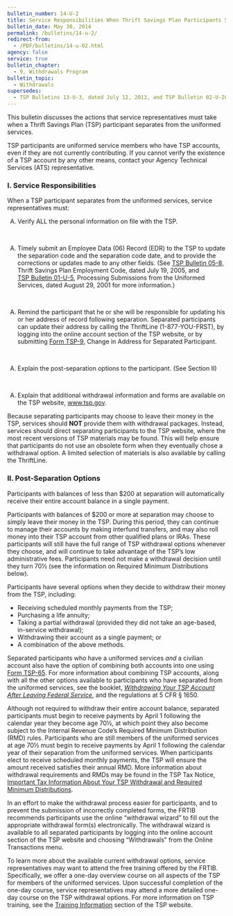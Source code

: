 ```yaml
---
bulletin_number: 14-U-2
title: Service Responsibilities When Thrift Savings Plan Participants Separate From the Uniformed Services
bulletin_date: May 30, 2014
permalink: /bulletins/14-u-2/
redirect-from:
  - /PDF/bulletins/14-u-02.html
agency: false
service: true
bulletin_chapter:
  - 9, Withdrawals Program
bulletin_topic:
  - Withdrawals
supersedes:
  - TSP Bulletins 13-U-3, dated July 12, 2013, and TSP Bulletin 02-U-20, dated July 16, 2002, both titled Service Responsibilities When Thrift Savings Plan Participants Separate From the Uniformed Services.
---
```


<p>This bulletin discusses the actions that service representatives must take when a Thrift Savings Plan (TSP) participant separates from the uniformed services.</p>
<p>TSP participants are uniformed service members who have TSP accounts, even if they are not currently contributing. If you cannot verify the existence of a TSP account by any other means, contact your Agency Technical Services (ATS) representative.</p>
<h3>I. Service Responsibilities</h3>
<p>When a TSP participant separates from the uniformed services, service representatives must:</p>
<div type="A"><ol type="A">
<li>Verify ALL the personal information on file with the TSP.</li>
</ol></div>
<br>
<div type="A"><ol type="A">
<li>Timely submit an Employee Data (06) Record (EDR) to the TSP to update the separation code and the separation code date, and to provide the corrections or updates made to any other fields. (See <a class="popup pdf" href="05-8.pdf">TSP Bulletin 05-8</a>, Thrift Savings Plan Employment Code, dated July 19, 2005, and <nobr><a class="popup pdf" href="01-u-5.pdf">TSP Bulletin 01-U-5</a></nobr>, Processing Submissions from the Uniformed Services, dated August 29, 2001 for more information.)</li>
</ol></div>
<br>
<div type="A"><ol type="A">
<li>Remind the participant that he or she will be responsible for updating his or her address of record following separation.&nbsp;Separated participants can update their address by calling the ThriftLine (1-877-YOU-FRST), by logging into the online account section of the TSP website, or by submitting <nobr><a class="pdf nyroModal" href="#tsp09">Form TSP-9</a></nobr>, Change in Address for Separated Participant.</li>
</ol></div>
<br>
<div type="A"><ol type="A">
<li>Explain the post-separation options to the participant. (See Section II)</li>
</ol></div>
<br><ol type="A">
<li>Explain that additional withdrawal information and forms are available on the TSP website, <a class="popup" href="https://www.tsp.gov" target="\_blank">www.tsp.gov</a>.</li>
</ol>
<p>Because separating participants may choose to leave their money in the TSP, services should <strong cmid="html_bulletin:signature" collagebold="true">NOT</strong> provide them with withdrawal packages. Instead, services should direct separating participants to the TSP website, where the most recent versions of TSP materials may be found. This will help ensure that participants do not use an obsolete form when they eventually chose a withdrawal option. A limited selection of materials is also available by calling the ThriftLine.</p>
<h3>II. Post-Separation Options</h3>
<p>Participants with balances of less than $200 at separation will automatically receive their entire account balance in a single payment.</p>
<p>Participants with balances of $200 or more at separation may choose to simply leave their money in the TSP. During this period, they can continue to manage their accounts by making interfund transfers, and may also roll money into their TSP account from other qualified plans or IRAs. These participants will still have the full range of TSP withdrawal options whenever they choose, and will continue to take advantage of the TSP’s low administrative fees. Participants need not make a withdrawal decision until they turn 70½ (see the information on Required Minimum Distributions below).</p>
<p>Participants have several options when they decide to withdraw their money from the TSP, including:</p>
<ul>
<li>Receiving scheduled monthly payments from the TSP;</li>
<li>Purchasing a life annuity;</li>
<li>Taking a partial withdrawal (provided they did not take an age-based, in-service withdrawal);</li>
<li>Withdrawing their account as a single payment; or</li>
<li>A combination of the above methods.</li>
</ul>
<p>Separated participants who have a uniformed services <em>and</em> a civilian account also have the option of combining both accounts into one using <a class="popup pdf" href="../formspubs/tsp-65.pdf">Form TSP-65</a>. For more information about combining TSP accounts, along with all the other options available to participants who have separated from the uniformed services, see the booklet, <a class="popup pdf" href="../formspubs/tspbk02.pdf"><em>Withdrawing Your TSP Account After Leaving Federal Service</em></a>, and the regulations at 5 CFR § 1650.</p>
<p>Although not required to withdraw their entire account balance, separated participants must begin to receive payments by April 1 following the calendar year they become age 70½, at which point they also become subject to the Internal Revenue Code’s Required Minimum Distribution (RMD) rules. Participants who are still members of the uniformed services at age 70½ must begin to receive payments by April 1 following the calendar year of their separation from the uniformed services. When participants elect to receive scheduled monthly payments, the TSP will ensure the amount received satisfies their annual RMD. More information about withdrawal requirements and RMDs may be found in the TSP Tax Notice, <a class="popup pdf" href="../formspubs/tsp-775.pdf">Important Tax Information About Your TSP Withdrawal and Required Minimum Distributions</a>.</p>
<p>In an effort to make the withdrawal process easier for participants, and to prevent the submission of incorrectly completed forms, the FRTIB recommends participants use the online “withdrawal wizard” to fill out the appropriate withdrawal form(s) electronically. The withdrawal wizard is available to all separated participants by logging into the online account section of the TSP website and choosing “Withdrawals” from the Online Transactions menu.</p>
<p>To learn more about the available current withdrawal options, service representatives may want to attend the free training offered by the FRTIB. Specifically, we offer a one-day overview course on all aspects of the TSP for members of the uniformed services. Upon successful completion of the one-day course, service representatives may attend a more detailed one-day course on the TSP withdrawal options. For more information on TSP training, see the <a class="popup pdf" href="../../representative/Content/trainingInfo.html" target="\_blank">Training Information</a> section of the TSP website.</p>

<!-- CONTENT END -->

